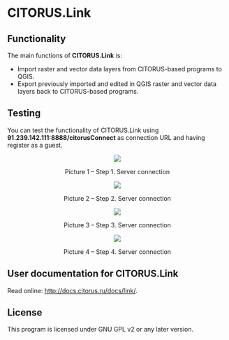 CITORUS.Link
============

Functionality
-------------

The main functions of **CITORUS.Link** is:

- Import raster and vector data layers from CITORUS-based programs to QGIS.
- Export previously imported and edited in QGIS raster and vector data layers back to CITORUS-based programs.

Testing
-------

You can test the functionality of CITORUS.Link using **91.239.142.111:8888/citorusConnect** as connection URL and having register as a guest.

<p align="center">
  <img src="https://raw.githubusercontent.com/citoruspm/link/master/source/_static/read_me_1.png"></p>

<p align="center">Picture 1 – Step 1. Server connection<p align="center">
 
<p align="center">
  <img src="https://raw.githubusercontent.com/citoruspm/link/master/source/_static/read_me_2.png"></p>

<p align="center">Picture 2 – Step 2. Server connection<p align="center">
  
<p align="center">
  <img src="https://raw.githubusercontent.com/citoruspm/link/master/source/_static/read_me_3.png"></p>

<p align="center">Picture 3 – Step 3. Server connection<p align="center">
  
<p align="center">
  <img src="https://raw.githubusercontent.com/citoruspm/link/master/source/_static/read_me_4.png"></p>

<p align="center">Picture 4 – Step 4. Server connection<p align="center">


User documentation for CITORUS.Link
-----------------------------------

Read online: http://docs.citorus.ru/docs/link/.

License
-------

This program is licensed under GNU GPL v2 or any later version.
